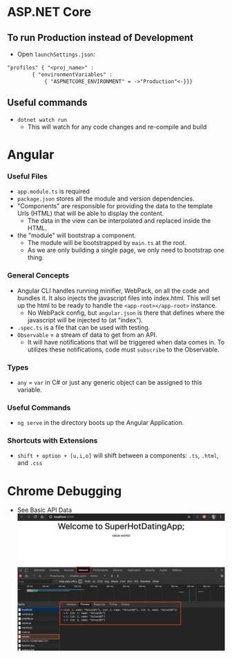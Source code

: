 # ASP.NET Core
## To run Production instead of Development
* Open `launchSettings.json`: 
```
"profiles" { "<proj_name>" : 
        { "environmentVariables" : 
            { "ASPNETCORE_ENVIRONMENT" = ->"Production"<-}}}
```

## Useful commands
* `dotnet watch run`
  * This will watch for any code changes and re-compile and build

# Angular
### Useful Files
* `app.module.ts` is required
* `package.json` stores all the module and version dependencies.
* "Components" are responsible for providing the data to the template Urls (HTML) that will be able to display the content.
  * The data in the view can be interpolated and replaced inside the HTML.
* the "module" will bootstrap a component. 
  * The module will be bootstrapped by `main.ts` at the root.
  * As we are only building a single page, we only need to bootstrap one thing.

### General Concepts
* Angular CLI handles running minifier, WebPack, on all the code and bundles it. It also injects the javascript files into index.html. This will set up the html to be ready to handle the `<app-root></app-root>` instance.
  * No WebPack config, but `angular.json` is there that defines where the javascript will be injected to (at "index").
* `.spec.ts` is a file that can be used with testing.
* `Observable` = a stream of data to get from an API. 
  * It will have notifications that will be triggered when data comes in. To utilizes these notifications, code must `subscribe` to the Observable.

### Types
* `any` = `var` in C# or just any generic object can be assigned to this variable.

### Useful Commands
* `ng serve` in the directory boots up the Angular Application.

### Shortcuts with Extensions
* `shift + option + [u,i,o]` will shift between a components: `.ts`, `.html`, and `.css`

# Chrome Debugging
* See Basic API Data ![See Basic API Data](docs/notes_images/see_initial_api_data.png)


